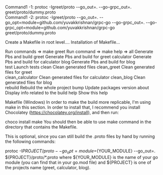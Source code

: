 
Command1 -1:
protoc -Igreet/proto --go_out=. --go-grpc_out=. greet/proto/dummy.proto     
Command1 -2:
protoc -Igreet/proto --go_out=. --go_opt=module=github.com/yuvakkrishnan/grpc-go --go-grpc_out=. --go-grpc_opt=module=github.com/yuvakkrishnan/grpc-go greet/proto/dummy.proto


Create a Makefile in root level....
Installation of Makefile...

Run commands => make greet
Run command => make help =>
all                                           Generate Pbs and build                                                                    greet                                         Generate Pbs and build for greet                                                          calculator                                    Generate Pbs and build for calculator                                                     blog                                          Generate Pbs and build for blog                                                           
test                                          Launch tests
clean                                         Clean generated files
clean_greet                                   Clean generated files for greet      
clean_calculator                              Clean generated files for calculator 
clean_blog                                    Clean generated files for blog       
rebuild                                       Rebuild the whole project
bump                                          Update packages version
about                                         Display info related to the build
help                                          Show this help



Makefile (Windows)
In order to make the build more replicable, I'm using make in this section. In order to install that, I recommend you install Chocolatey (https://chocolatey.org/install), and then run:

choco install make
You should then be able to use make command in the directory that contains the Makefile.



This is optional, since you can still build the .proto files by hand by running the following commands:

protoc -I${PROJECT}/proto --go_opt=module=${YOUR_MODULE} --go_out=. ${PROJECT}/proto/*.proto
where ${YOUR_MODULE} is the name of your go module (you can find that in your go.mod file) and ${PROJECT} is one of the projects name (greet, calculator, blog).